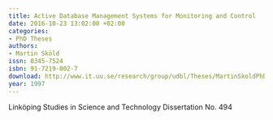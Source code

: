 ```yaml
---
title: Active Database Management Systems for Monitoring and Control
date: 2016-10-23 13:02:00 +02:00
categories:
- PhD Theses
authors:
- Martin Sköld
issn: 0345-7524
isbn: 91-7219-002-7
download: http://www.it.uu.se/research/group/udbl/Theses/MartinSkoldPhD.pdf
year: 1997
---
```


Linköping Studies in Science and Technology Dissertation No. 494

